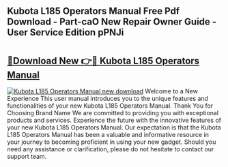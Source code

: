 ## Kubota L185 Operators Manual Free Pdf Download - Part-caO New Repair Owner Guide - User Service Edition pPNJi

# <h2><a href="http://bc87506.oget.top/?id=Kubota+L185+Operators+Manual">🔗Download New 👉🔴 Kubota L185 Operators Manual</a></h2>

[![Kubota L185 Operators Manual new download](https://i.imgur.com/5g1atiW.png)](http://bc87506.oget.top/?id=Kubota+L185+Operators+Manual)
Welcome to a New Experience This user manual introduces you to the unique features and functionalities of your new Kubota L185 Operators Manual. Thank You for Choosing Brand Name We are committed to providing you with exceptional products and services. Experience the future with the innovative features of your new Kubota L185 Operators Manual. Our expectation is that the Kubota L185 Operators Manual has been a valuable and informative resource in your journey to becoming proficient in using your new gadget. Should you need any assistance or clarification, please do not hesitate to contact our support team.
